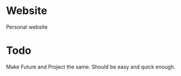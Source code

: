 # Website

Personal website

# Todo
Make Future and Project the same. Should be easy and quick enough.